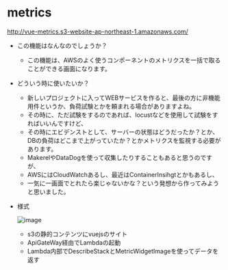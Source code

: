 # metrics

http://vue-metrics.s3-website-ap-northeast-1.amazonaws.com/

- この機能はなんなのでしょうか？

  - この機能は、AWSのよく使うコンポーネントのメトリクスを一括で取ることができる画面になります。

- どういう時に使いたいか？

  - 新しいプロジェクトに入ってWEBサービスを作ると、最後の方に非機能用件というか、負荷試験とかを頼まれる場合がありますよね。
  - その時に、ただ試験をするのであれば、locustなどを使用して試験をすればいいんですけど、
  - その時にエビデンストとして、サーバーの状態はどうだったか？とか、DBの負荷はどこまで上がっていたか？とかメトリクスを監視する必要があります。
  - MakerelやDataDogを使って収集したりすることもあると思うのですが、
  - AWSにはCloudWatchあるし、最近はContainerInsihgtとかもあるし、
  - 一気に一画面でとれたら楽じゃないかな？という発想から作ってみようと思いました。

- 様式

  ![image](https://user-images.githubusercontent.com/54279162/119360810-f8a49380-bce5-11eb-9b93-60e1c780c6e9.png)

  - s3の静的コンテンツにvuejsのサイト
  - ApiGateWay経由でLambdaの起動
  - Lambda内部でDescribeStackとMetricWidgetImageを使ってデータを返す
